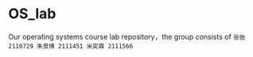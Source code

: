 # OS_lab
Our operating systems course lab repository，the group consists of 
`张弛 2110729
朱景博 2111451
米奕霖 2111566`
